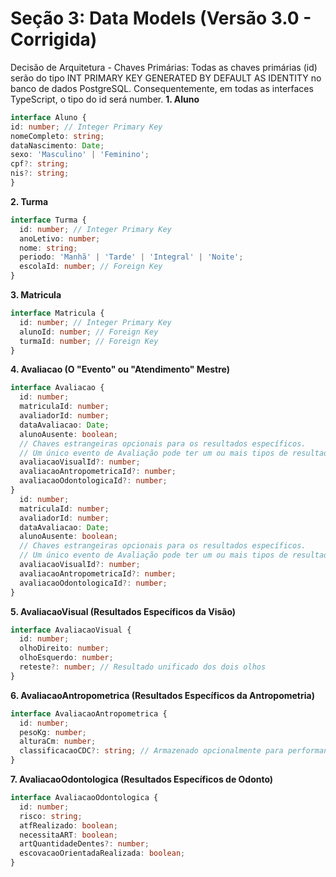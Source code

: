 # Seção 3: Data Models (Versão 3.0 - Corrigida)
Decisão de Arquitetura - Chaves Primárias: Todas as chaves primárias (id) serão do tipo INT PRIMARY KEY GENERATED BY DEFAULT AS IDENTITY no banco de dados PostgreSQL. Consequentemente, em todas as interfaces TypeScript, o tipo do id será number.
**1. Aluno**
```typescript
interface Aluno {
id: number; // Integer Primary Key
nomeCompleto: string;
dataNascimento: Date;
sexo: 'Masculino' | 'Feminino';
cpf?: string;
nis?: string;
}
```

**2. Turma**
```typescript
interface Turma {
  id: number; // Integer Primary Key
  anoLetivo: number;
  nome: string;
  periodo: 'Manhã' | 'Tarde' | 'Integral' | 'Noite';
  escolaId: number; // Foreign Key
}
```

**3. Matricula**
```typescript
interface Matricula {
  id: number; // Integer Primary Key
  alunoId: number; // Foreign Key
  turmaId: number; // Foreign Key
}
```
**4. Avaliacao (O "Evento" ou "Atendimento" Mestre)**
```typescript
interface Avaliacao {
  id: number;
  matriculaId: number;
  avaliadorId: number;
  dataAvaliacao: Date;
  alunoAusente: boolean;
  // Chaves estrangeiras opcionais para os resultados específicos.
  // Um único evento de Avaliação pode ter um ou mais tipos de resultados.
  avaliacaoVisualId?: number;
  avaliacaoAntropometricaId?: number;
  avaliacaoOdontologicaId?: number;
}
  id: number;
  matriculaId: number;
  avaliadorId: number;
  dataAvaliacao: Date;
  alunoAusente: boolean;
  // Chaves estrangeiras opcionais para os resultados específicos.
  // Um único evento de Avaliação pode ter um ou mais tipos de resultados.
  avaliacaoVisualId?: number;
  avaliacaoAntropometricaId?: number;
  avaliacaoOdontologicaId?: number;
}
```

**5. AvaliacaoVisual (Resultados Específicos da Visão)**
```typescript
interface AvaliacaoVisual {
  id: number;
  olhoDireito: number;
  olhoEsquerdo: number;
  reteste?: number; // Resultado unificado dos dois olhos
}
```

**6. AvaliacaoAntropometrica (Resultados Específicos da Antropometria)**
```typescript
interface AvaliacaoAntropometrica {
  id: number;
  pesoKg: number;
  alturaCm: number;
  classificacaoCDC?: string; // Armazenado opcionalmente para performance
}
```
**7. AvaliacaoOdontologica (Resultados Específicos de Odonto)**
```typescript
interface AvaliacaoOdontologica {
  id: number;
  risco: string;
  atfRealizado: boolean;
  necessitaART: boolean;
  artQuantidadeDentes?: number;
  escovacaoOrientadaRealizada: boolean;
}
```

